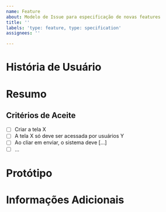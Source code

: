 ```yaml
---
name: Feature
about: Modelo de Issue para especificação de novas features
title: ''
labels: 'type: feature, type: specification'
assignees: ''

---
```


# História de Usuário
<!-- Descreva a funcionalidade a partir da perspectiva do usuário final. -->

# Resumo
<!-- Descreva como a funcionalidade deve ser implementada. -->

## Critérios de Aceite
<!-- Liste os critérios que devem ser cumpridos para que essa feature seja considerada como completa. -->

- [ ] Criar a tela X
- [ ] A tela X só deve ser acessada por usuários Y
- [ ] Ao cliar em enviar, o sistema deve [...]
- [ ] ...

# Protótipo
<!-- Disponibilize um protótipo para auxiliar no desenvolvimento da feature. -->

# Informações Adicionais
<!-- Qualquer comentário adicional sobre a issue que você ache relevante informar. -->
